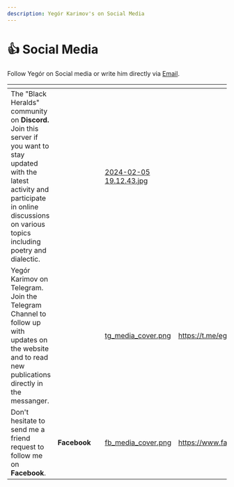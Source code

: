 ```yaml
---
description: Yegór Karimov's on Social Media
---
```


# 👍 Social Media

Follow Yegór on Social media or write him directly via [Email](mailto:egor.karimov@gmail.com).

<table data-card-size="large" data-view="cards"><thead><tr><th></th><th data-hidden></th><th data-hidden></th><th data-hidden data-card-cover data-type="files"></th><th data-hidden data-card-target data-type="content-ref"></th></tr></thead><tbody><tr><td>The "Black Heralds" community on <strong>Discord.</strong> Join this server if you want to stay updated with the latest activity and participate in online discussions on various topics including poetry and dialectic.</td><td></td><td></td><td><a href="../.gitbook/assets/2024-02-05 19.12.43.jpg">2024-02-05 19.12.43.jpg</a></td><td></td></tr><tr><td>Yegór Karimov on Telegram. Join the Telegram Channel to follow up with updates on the website and to read new publications directly in the messanger. </td><td></td><td></td><td><a href="../.gitbook/assets/tg_media_cover.png">tg_media_cover.png</a></td><td><a href="https://t.me/egorkarimov">https://t.me/egorkarimov</a></td></tr><tr><td>Don't hesitate to send me a friend request to follow me on <strong>Facebook</strong>.</td><td><strong>Facebook</strong></td><td></td><td><a href="../.gitbook/assets/fb_media_cover.png">fb_media_cover.png</a></td><td><a href="https://www.facebook.com/yegor.karimov.3">https://www.facebook.com/yegor.karimov.3</a></td></tr></tbody></table>
